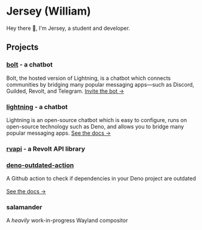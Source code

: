 # Jersey (William)

Hey there 👋, I'm Jersey, a student and developer.

## Projects

### [bolt](https://williamhorning.eu.org/bolt) - a chatbot

Bolt, the hosted version of Lightning, is a chatbot which connects
communities by bridging many popular messaging apps—such as Discord,
Guilded, Revolt, and Telegram. [Invite the bot ->](https://williamhorning.eu.org/bolt)

### [lightning](https://williamhorning.eu.org/lightning) - a chatbot

Lightning is an open-source chatbot which is easy to configure, runs on
open-source technology such as Deno, and allows you to bridge many
popular messaging apps. [See the docs ->](https://williamhorning.eu.org/lightning)

### [rvapi](https://jsr.io/@jersey/rvapi) - a Revolt API library

### [deno-outdated-action](https://github.com/williamhorning/deno-outdated-action)

A Github action to check if dependencies in your Deno project are
outdated<br /><br />[See the docs ->](https://github.com/williamhorning/deno-outdated-action)

### salamander

A _heavily_ work-in-progress Wayland compositor
